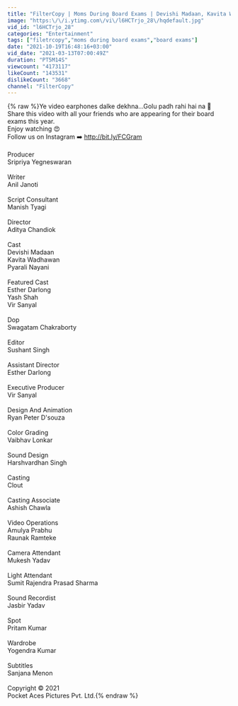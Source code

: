 ```yaml
---
title: "FilterCopy | Moms During Board Exams | Devishi Madaan, Kavita Wadhawan and Pyarali Nayani"
image: "https:\/\/i.ytimg.com\/vi\/l6HCTrjo_28\/hqdefault.jpg"
vid_id: "l6HCTrjo_28"
categories: "Entertainment"
tags: ["filetrcopy","moms during board exams","board exams"]
date: "2021-10-19T16:48:16+03:00"
vid_date: "2021-03-13T07:00:49Z"
duration: "PT5M14S"
viewcount: "4173117"
likeCount: "143531"
dislikeCount: "3668"
channel: "FilterCopy"
---
```

{% raw %}Ye video earphones dalke dekhna...Golu padh rahi hai na 🤫<br />Share this video with all your friends who are appearing for their board exams this year.<br />Enjoy watching 😍<br />Follow us on Instagram ➡️ <a rel="nofollow" target="blank" href="http://bit.ly/FCGram">http://bit.ly/FCGram</a><br /><br />Producer <br />Sripriya Yegneswaran<br /> <br />Writer <br />Anil Janoti<br /><br />Script Consultant<br />Manish Tyagi<br /> <br />Director <br />Aditya Chandiok<br /> <br />Cast <br />Devishi Madaan<br />Kavita Wadhawan<br />Pyarali Nayani<br /><br />Featured Cast<br />Esther Darlong<br />Yash Shah<br />Vir Sanyal<br /> <br />Dop <br />Swagatam Chakraborty<br /> <br />Editor <br />Sushant Singh<br /> <br />Assistant Director <br />Esther Darlong<br /> <br />Executive Producer <br />Vir Sanyal<br /> <br />Design And Animation <br />Ryan Peter D'souza<br /> <br />Color Grading<br />Vaibhav Lonkar<br /> <br />Sound Design <br />Harshvardhan Singh<br /><br />Casting <br />Clout<br /> <br />Casting Associate <br />Ashish Chawla<br /> <br />Video Operations <br />Amulya Prabhu<br />Raunak Ramteke<br /> <br />Camera Attendant  <br />Mukesh Yadav<br /> <br />Light Attendant <br />Sumit Rajendra Prasad Sharma<br /> <br />Sound Recordist <br />Jasbir Yadav<br /> <br />Spot <br />Pritam Kumar<br /> <br />Wardrobe  <br />Yogendra Kumar<br /> <br />Subtitles <br />Sanjana Menon<br /> <br />Copyright © 2021 <br />Pocket Aces Pictures Pvt. Ltd.{% endraw %}
